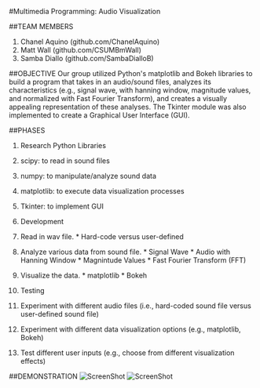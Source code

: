 #Multimedia Programming: Audio Visualization

##TEAM MEMBERS 
  1. Chanel Aquino (github.com/ChanelAquino)
  2. Matt Wall (github.com/CSUMBmWall)
  3. Samba Diallo (github.com/SambaDialloB)

##OBJECTIVE 
Our group utilized Python's matplotlib and Bokeh libraries to build a program that takes in an audio/sound files, analyzes its characteristics (e.g., signal wave, with hanning window, magnitude values, and normalized with Fast Fourier Transform), and creates a visually appealing representation of these analyses. The Tkinter module was also implemented to create a Graphical User Interface (GUI).

##PHASES
1.  Research Python Libraries
  1.  scipy: to read in sound files
  2.  numpy: to manipulate/analyze sound data
  3.  matplotlib: to execute data visualization processes
  4.  Tkinter: to implement GUI

2.  Development
  1.  Read in wav file.
    * Hard-code versus user-defined
  2.  Analyze various data from sound file.
    * Signal Wave
    * Audio with Hanning Window
    * Magnintude Values
    * Fast Fourier Transform (FFT)
  3.  Visualize the data.
    * matplotlib
    * Bokeh

3.  Testing
  1.  Experiment with different audio files (i.e., hard-coded sound file versus user-defined sound file)
  2.  Experiment with different data visualization options (e.g., matplotlib, Bokeh)
  3.  Test different user inputs (e.g., choose from different visualization effects)

##DEMONSTRATION
![ScreenShot](http://i64.tinypic.com/2hqvskp.png)
![ScreenShot](http://i65.tinypic.com/200480j.png)

